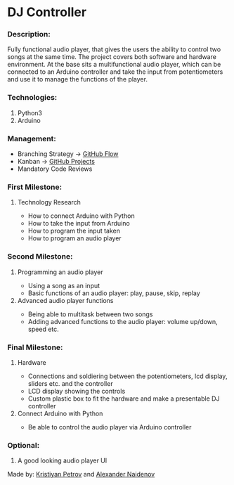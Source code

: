 <h1>DJ Controller</h1>

<h3>Description:</h3>
<p>
Fully functional audio player, that gives the users the ability to control two songs at the same time. The project covers both software and hardware environment. At the base sits a multifunctional audio player, which can be connected to an Arduino controller and take the input from potentiometers and use it to manage the functions of the player.
</p>

<h3>Technologies:</h3>
<ol>
<li>Python3</li>
<li>Arduino</li>
</ol>

<h3>Management:</h3>
<ul>
<li>Branching Strategy -> <a href="https://githubflow.github.io/">GitHub Flow</a></li>
<li>Kanban -> <a href="https://github.com/besenhimself/audioMixer/projects/1">GitHub Projects</a></li>
<li>Mandatory Code Reviews</li>
</ul>

<h3>First Milestone:</h3>
<ol>
<li>Technology Research</li>
    <ul>
    <li>How to connect Arduino with Python</li>
    <li>How to take the input from Arduino</li>
    <li>How to program the input taken</li>
    <li>How to program an audio player</li>
    </ul>
</ol>

<h3>Second Milestone:</h3>
<ol>
<li>Programming an audio player</li>
    <ul>
    <li>Using a song as an input</li>
    <li>Basic functions of an audio player: play, pause, skip, replay</li>
    </ul>
<li>Advanced audio player functions</li>
    <ul>
    <li>Being able to multitask between two songs</li>
    <li>Adding advanced functions to the audio player: volume up/down, speed etc.</li>
    </ul>
</ol>

<h3>Final Milestone:</h3>
<ol>
<li>Hardware</li>
    <ul>
    <li>Connections and soldiering between the potentiometers, lcd display, sliders etc. and the controller</li>
    <li>LCD display showing the controls</li>
    <li>Custom plastic box to fit the hardware and make a presentable DJ controller</li>
    </ul>
<li>Connect Arduino with Python</li>
    <ul>
    <li>Be able to control the audio player via Arduino controller</li>
    </ul>
</ol>

<h3>Optional:</h3>
<ol>
<li>A good looking audio player UI</li>
</ol>

Made by: [Kristiyan Petrov](https://github.com/krispetrov) and [Alexander Naidenov](https://github.com/aon2003)
